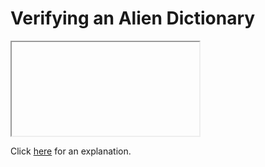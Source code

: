 # Verifying an Alien Dictionary 

<iframe></iframe>

Click [here](Explanation.md) for an explanation.

